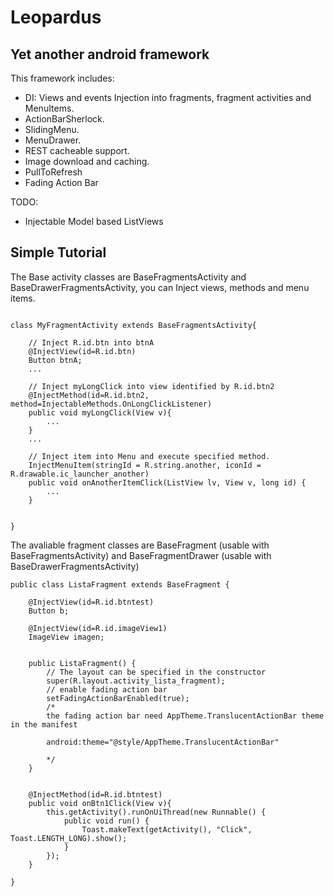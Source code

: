 Leopardus
=========

Yet another android framework
-----------------------------
This framework includes:
* DI: Views and events Injection into fragments, fragment activities and MenuItems.
* ActionBarSherlock.
* SlidingMenu.
* MenuDrawer.
* REST cacheable support.
* Image download and caching.
* PullToRefresh
* Fading Action Bar

TODO:
* Injectable Model based ListViews


Simple Tutorial
---------------

The Base activity classes are BaseFragmentsActivity and BaseDrawerFragmentsActivity, you can Inject views, methods and menu items.

```

class MyFragmentActivity extends BaseFragmentsActivity{
  
    // Inject R.id.btn into btnA
    @InjectView(id=R.id.btn)
    Button btnA;
    ...
    
    // Inject myLongClick into view identified by R.id.btn2
    @InjectMethod(id=R.id.btn2, method=InjectableMethods.OnLongClickListener)
    public void myLongClick(View v){
        ...
    }
    ...
    
    // Inject item into Menu and execute specified method. 
    InjectMenuItem(stringId = R.string.another, iconId = R.drawable.ic_launcher_another)
    public void onAnotherItemClick(ListView lv, View v, long id) {
        ...
    }
    

}

```

The avaliable fragment classes are BaseFragment (usable with BaseFragmentsActivity) and BaseFragmentDrawer (usable with BaseDrawerFragmentsActivity)

```
public class ListaFragment extends BaseFragment {
    
    @InjectView(id=R.id.btntest)
    Button b;

    @InjectView(id=R.id.imageView1)
    ImageView imagen;
      
      
    public ListaFragment() {
        // The layout can be specified in the constructor
        super(R.layout.activity_lista_fragment);
        // enable fading action bar
        setFadingActionBarEnabled(true);
        /*
        the fading action bar need AppTheme.TranslucentActionBar theme in the manifest

        android:theme="@style/AppTheme.TranslucentActionBar"

        */
    }


    @InjectMethod(id=R.id.btntest)
    public void onBtn1Click(View v){
        this.getActivity().runOnUiThread(new Runnable() {
            public void run() {
                Toast.makeText(getActivity(), "Click", Toast.LENGTH_LONG).show();
            }
        });
    }
    
}


```
